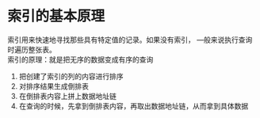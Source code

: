 # 索引的基本原理

索引用来快速地寻找那些具有特定值的记录。如果没有索引，
—般来说执行查询时遍历整张表。  
索引的原理：就是把无序的数据变成有序的查询
1. 把创建了索引的列的内容进行排序
2. 对排序结果生成倒排表
3. 在倒排表内容上拼上数据地址链
4. 在查询的时候，先拿到倒排表内容，再取出数据地址链，从而拿到具体数据